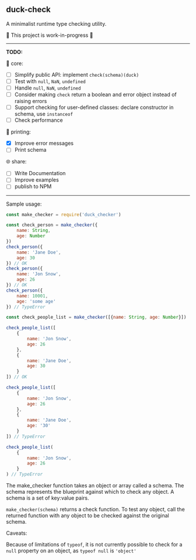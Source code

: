 ## duck-check

A minimalist runtime type checking utility.

🚧 This project is work-in-progress 🚧

___

<b>TODO:</b>

🚧 core:
- [ ] Simplify public API: implement `check(schema)(duck)` 
- [ ] Test with `null`, `NaN`, `undefined`
- [ ] Handle `null`, `NaN`, `undefined`
- [ ] Consider making `check` return a boolean and error object instead of raising errors 
- [ ] Support checking for user-defined classes: declare constructor in schema, use `instanceof`
- [ ] Check performance

🎨 printing:
- [x] Improve error messages
- [ ] Print schema 

🌐 share:
- [ ] Write Documentation
- [ ] Improve examples
- [ ] publish to NPM

___

Sample usage:

```js
const make_checker = require('duck_checker')

const check_person = make_checker({
    name: String,
    age: Number
})
check_person({
    name: 'Jane Doe',
    age: 30
}) // OK
check_person({
    name: 'Jon Snow',
    age: 26
}) // OK
check_person({
    name: 10001,
    age: 'some age'
}) // TypeError

const check_people_list = make_checker([{name: String, age: Number}])

check_people_list([
    {
        name: 'Jon Snow',
        age: 26
    },
    {
        name: 'Jane Doe',
        age: 30
    }
]) // OK

check_people_list([
    {
        name: 'Jon Snow',
        age: 26
    },
    {
        name: 'Jane Doe',
        age: '30'
    }
]) // TypeError

check_people_list(
    {
        name: 'Jon Snow',
        age: 26
    }
) // TypeError
```

The make_checker function takes an object or array called a schema. 
The schema represents the blueprint against which to check any object. 
A schema is a set of key:value pairs.

`make_checker(schema)` returns a check function. To test any object, call the returned function with any object to be checked against the original schema.

Caveats:

Because of limitations of `typeof`, it is not currently possible to check for a `null` property on an object, as `typeof null` is `'object'`
